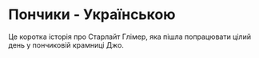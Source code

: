 # Пончики - Українською
Це коротка історія про Старлайт Глімер, яка пішла попрацювати цілий день у пончиковій крамниці Джо.
